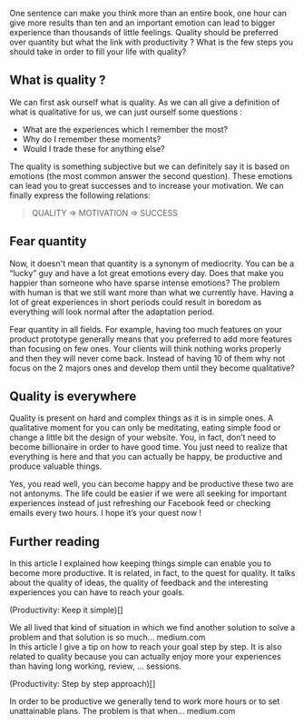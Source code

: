 One sentence can make you think more than an entire book, one hour can give more results than ten and an important emotion can lead to bigger experience than thousands of little feelings. Quality should be preferred over quantity but what the link with productivity ? What is the few steps you should take in order to fill your life with quality?

## What is quality ?
We can first ask ourself what is quality. As we can all give a definition of what is qualitative for us, we can just ourself some questions :

- What are the experiences which I remember the most?
- Why do I remember these moments?
- Would I trade these for anything else?

The quality is something subjective but we can definitely say it is based on emotions (the most common answer the second question). These emotions can lead you to great successes and to increase your motivation. We can finally express the following relations:

> QUALITY => MOTIVATION => SUCCESS

## Fear quantity
Now, it doesn't mean that quantity is a synonym of mediocrity. You can be a “lucky” guy and have a lot great emotions every day. Does that make you happier than someone who have sparse intense emotions? The problem with human is that we still want more than what we currently have. Having a lot of great experiences in short periods could result in boredom as everything will look normal after the adaptation period.

Fear quantity in all fields. For example, having too much features on your product prototype generally means that you preferred to add more features than focusing on few ones. Your clients will think nothing works properly and then they will never come back. Instead of having 10 of them why not focus on the 2 majors ones and develop them until they become qualitative?

## Quality is everywhere
Quality is present on hard and complex things as it is in simple ones. A qualitative moment for you can only be meditating, eating simple food or change a little bit the design of your website. You, in fact, don’t need to become billionaire in order to have good time. You just need to realize that everything is here and that you can actually be happy, be productive and produce valuable things.

Yes, you read well, you can become happy and be productive these two are not antonyms. The life could be easier if we were all seeking for important experiences instead of just refreshing our Facebook feed or checking emails every two hours. I hope it’s your quest now !

## Further reading

In this article I explained how keeping things simple can enable you to become more productive. It is related, in fact, to the quest for quality. It talks about the quality of ideas, the quality of feedback and the interesting experiences you can have to reach your goals.

(Productivity: Keep it simple)[]

We all lived that kind of situation in which we find another solution to solve a problem and that solution is so much…
medium.com	
In this article I give a tip on how to reach your goal step by step. It is also related to quality because you can actually enjoy more your experiences than having long working, review, … sessions.

(Productivity: Step by step approach)[]

In order to be productive we generally tend to work more hours or to set unattainable plans. The problem is that when…
medium.com	
